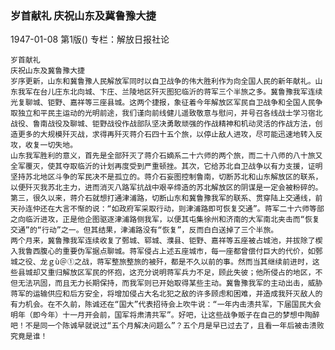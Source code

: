 ### 岁首献礼  庆祝山东及冀鲁豫大捷

1947-01-08
第1版()
专栏：解放日报社论

    岁首献礼
    庆祝山东及冀鲁豫大捷
    岁序更新，山东和冀鲁豫人民解放军同时以自卫战争的伟大胜利作为向全国人民的新年献礼。山东我军在台儿庄东北向城、卞庄、兰陵地区歼灭图犯临沂的蒋军三个半旅之多。冀鲁豫我军连续光复聊城、钜野、嘉祥等三座县城。这两个捷报，象征着今年解放区军民自卫战争和全国人民争取独立和平民主运动的光明前途，我们谨向前线健儿遥致敬意与慰问，并号召各线战士学习宿北战役、鲁南战役及聊城、钜野战役作战部队坚决勇敢顽强的作战精神和机动灵活的作战方法，创造更多的大规模歼灭战，求得再歼灭蒋介石四十五个旅，以停止敌人进攻，尽可能迅速地转入反攻，收复一切失地。
    山东我军胜利的意义，首先是全部歼灭了蒋介石嫡系二十六师的两个旅，而二十八师的八十旅又全军覆灭，使其夺取临沂的计划再度受到严重顿挫。其次，它给苏北自卫战争以有力支援，证明坚持苏北地区斗争的军民决不是孤立的。蒋介石妄图控制鲁南，切断苏北和山东解放区的联系，以便歼灭我苏北主力，进而消灭八路军抗战中艰辛缔造的苏北解放区的阴谋是一定会被粉碎的。第三，很久以来，蒋介石就想打通津浦路，切断山东和冀鲁豫我军的联系、贯穿陆上交通线，前天孙连仲还在大言不惭的说：“如政府军采取行动，则津浦路即可恢复交通”。蒋军二十六师等部之向临沂进攻，正是他企图驱逐津浦路侧我军，以便其屯集徐州和济南的大军南北夹击而“恢复交通”的“行动”之一。但其结果，津浦路没有“恢复”，反而白白送掉了三个半旅。
    两个月来，冀鲁豫我军连续收复了鄄城、郓城、濮县、钜野、嘉祥等五座被占城池，并拔除了楔入我鲁西腹心的重要伪军据点聊城。蒋军侵占上述五座城市，每一座都曾偿付巨大的代价，如鄄城之役、龙ｇù＠①之战，蒋军整旅整旅的被歼，都是不久以前的事。然而当其继续前进时，这些县城却又重归解放区军民的怀抱，这充分说明蒋军兵力不足，顾此失彼；他所侵占的地区，不但无法巩固，而且无力长期保持，而我军则已开始取得某些主动。冀鲁豫我军的主动出击，威胁蒋军的运输供应和后方安全，将增加侵占大名北犯之敌的许多顾虑和困难，并造成我歼灭敌人的有力机会。在不久前，陈诚还在“国大”代表招待会上吹牛说：“一年内击溃共军，下届国民大会明年（即今年）十一月开会前，国军将肃清共军”。好吧，让这些战争贩子在自己的梦想中陶醉吧！不是同一个陈诚早就说过“五个月解决问题么”？五个月是早已过去了，且看一年后被击溃败究竟是谁！
